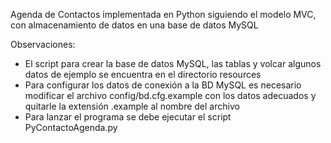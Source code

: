Agenda de Contactos implementada en Python siguiendo el modelo MVC, con almacenamiento de datos
en una base de datos MySQL

Observaciones:
- El script para crear la base de datos MySQL, las tablas y volcar algunos datos de ejemplo se encuentra en el directorio resources
- Para configurar los datos de conexión a la BD MySQL es necesario modificar el archivo config/bd.cfg.example con los datos adecuados y quitarle la extensión .example al nombre del archivo
- Para lanzar el programa se debe ejecutar el script PyContactoAgenda.py